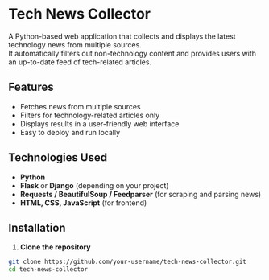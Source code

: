 # Tech News Collector

A Python-based web application that collects and displays the latest technology news from multiple sources.  
It automatically filters out non-technology content and provides users with an up-to-date feed of tech-related articles.

## Features
- Fetches news from multiple sources
- Filters for technology-related articles only
- Displays results in a user-friendly web interface
- Easy to deploy and run locally

## Technologies Used
- **Python**
- **Flask** or **Django** (depending on your project)
- **Requests / BeautifulSoup / Feedparser** (for scraping and parsing news)
- **HTML, CSS, JavaScript** (for frontend)

## Installation

1. **Clone the repository**
```bash
git clone https://github.com/your-username/tech-news-collector.git
cd tech-news-collector
